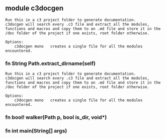 ## module c3docgen


	Run this in a c3 project folder to generate documentation.
	c3docgen will search every .c3 file and extract all the modules,
	functions and macros and copy them to an .md file and store it in the
	/doc folder of the project if one exists, root folder otherwise.

	Options:
		c3docgen mono	creates a single file for all the modules encountered.

### fn String Path.extract_dirname(self)

	Run this in a c3 project folder to generate documentation.
	c3docgen will search every .c3 file and extract all the modules,
	functions and macros and copy them to an .md file and store it in the
	/doc folder of the project if one exists, root folder otherwise.

	Options:
		c3docgen mono	creates a single file for all the modules encountered.

### fn bool! walker(Path p, bool is_dir, void*)


### fn int main(String[] args)


